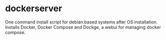# dockerserver
One command install script for debian based systems after OS installation. Installs Docker, Docker Compose and Dockge, a webui for managing docker compose.
